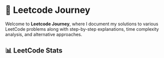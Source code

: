 # 🚀 Leetcode Journey

Welcome to **Leetcode Journey**, where I document my solutions to various LeetCode problems along with step-by-step explanations, time complexity analysis, and alternative approaches.  

## 📊 LeetCode Stats
<!-- leetcode-stats -->

